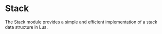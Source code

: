 # Stack
The Stack module provides a simple and efficient implementation of a stack data structure in Lua. 

